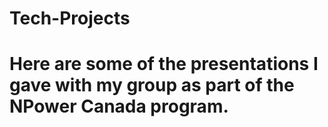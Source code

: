 # Tech-Projects
# Here are some of the presentations I gave with my group as part of the NPower Canada program.
